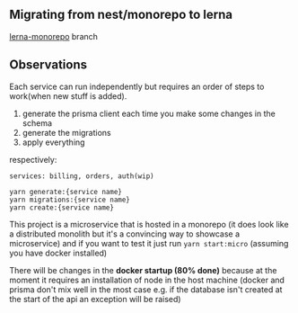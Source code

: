 ## Migrating from nest/monorepo to lerna

[lerna-monorepo](https://github.com/thiagorf/Nest-micro/tree/lerna-monorepo) branch

## Observations

Each service can run independently but requires an order of steps to work(when new stuff is added).

1. generate the prisma client each time you make some changes in the schema
2. generate the migrations
3. apply everything

respectively:

```
services: billing, orders, auth(wip)

yarn generate:{service name}
yarn migrations:{service name}
yarn create:{service name}
```

This project is a microservice that is hosted in a monorepo (it does look like a distributed monolith but it's a convincing way to showcase a microservice) and if you want to test it just run `yarn start:micro` (assuming you have docker installed)

There will be changes in the **docker startup (80% done)** because at the moment it requires an installation of node in the host machine (docker and prisma don't mix well in the most case e.g. if the database isn't created at the start of the api an exception will be raised)
